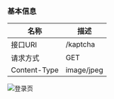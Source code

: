 ### 基本信息
| 名称 | 描述 |
| ------------ | ------------ |
| 接口URI | /kaptcha |
| 请求方式 | GET |
| Content-Type | image/jpeg |

![登录页](https://renlm.cn/images/demo/LoginPage.png "登录页")